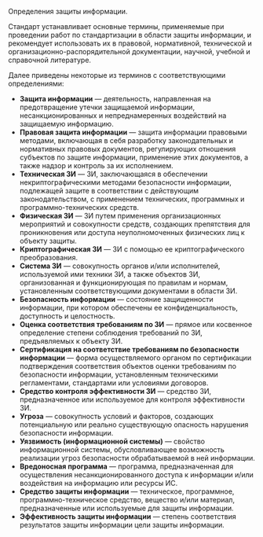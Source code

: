 Определения защиты информации.

Стандарт устанавливает основные термины, применяемые при проведении
работ по стандартизации в области защиты информации, и рекомендует использовать их в правовой, нормативной, технической и организационно-распорядительной документации, научной, учебной и справочной литературе.

Далее приведены некоторые из терминов с соответствующими определениями:

- **Защита информации** — деятельность, направленная на предотвращение утечки защищаемой информации, несанкционированных и непреднамеренных воздействий на защищаемую информацию.
- **Правовая защита информации** — защита информации правовыми методами, включающая в себя разработку законодательных и нормативных правовых документов, регулирующих отношения субъектов по защите информации, применение этих документов, а также надзор и контроль за их исполнением.
- **Техническая ЗИ** — ЗИ, заключающаяся в обеспечении некриптографическими методами безопасности информации, подлежащей защите в соответствии с действующим законодательством, с применением технических, программных и программно-технических средств.
- **Физическая ЗИ** — ЗИ путем применения организационных мероприятий и совокупности средств, создающих препятствия для проникновения или доступа неуполномоченных физических лиц к объекту защиты.
- **Криптографическая ЗИ** — ЗИ с помощью ее криптографического преобразования.
- **Система ЗИ** — совокупность органов и/или исполнителей, используемой ими техники ЗИ, а также объектов ЗИ, организованная и функционирующая по правилам и нормам, установленным соответствующими документами в области ЗИ.
- **Безопасность информации** — состояние защищенности информации, при котором обеспечены ее конфиденциальность, доступность и целостность.
- **Оценка соответствия требованиям по ЗИ** — прямое или косвенное определение степени соблюдения требований по ЗИ, предъявляемых к объекту ЗИ.
- **Сертификация на соответствие требованиям по безопасности информации** — форма осуществляемого органом по сертификации подтверждения соответствия объектов оценки требованиям по безопасности информации, установленным техническими регламентами, стандартами или условиями договоров. 
- **Средство контроля эффективности ЗИ** — средство ЗИ, предназначенное или используемое для контроля эффективности ЗИ.
- **Угроза** — совокупность условий и факторов, создающих потенциальную или реально существующую опасность нарушения безопасности информации. 
- **Уязвимость (информационной системы)** — свойство информационной системы, обусловливающее возможность реализации угроз безопасности обрабатываемой в ней информации.
- **Вредоносная программа** — программа, предназначенная для осуществления несанкционированного доступа к информации и/или воздействия на информацию или ресурсы ИС.
- **Средство защиты информации** — техническое, программное, программно-техническое средство, вещество и/или материал, предназначенные или используемые для защиты информации. 
- **Эффективность защиты информации** — степень соответствия результатов защиты информации цели защиты информации.